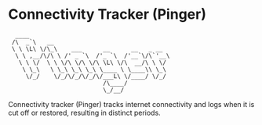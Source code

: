 # Connectivity Tracker (Pinger)
```
  ____                                        
 /\  _`\   __                                 
 \ \ \L\ \/\_\    ___      __      __   _ __  
  \ \ ,__/\/\ \ /' _ `\  /'_ `\  /'__`\/\`'__\
   \ \ \/  \ \ \/\ \/\ \/\ \L\ \/\  __/\ \ \/ 
    \ \_\   \ \_\ \_\ \_\ \____ \ \____\\ \_\ 
     \/_/    \/_/\/_/\/_/\/___L\ \/____/ \/_/ 
                           /\____/            
                           \_/__/    

```
Connectivity tracker (Pinger) tracks internet connectivity and logs when it is cut off or restored, resulting in distinct periods.

